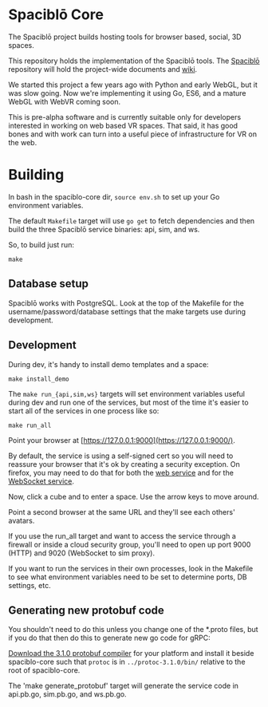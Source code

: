 # Spaciblō Core

The Spaciblō project builds hosting tools for browser based, social, 3D spaces. 

This repository holds the implementation of the Spaciblō tools. The [Spaciblō](https://github.com/Spaciblo/spaciblo) repository will hold the project-wide documents and [wiki](https://github.com/Spaciblo/spaciblo/wiki). 

We started this project a few years ago with Python and early WebGL, but it was slow going. Now we're implementing it using Go, ES6, and a mature WebGL with WebVR coming soon.

This is pre-alpha software and is currently suitable only for developers interested in working on web based VR spaces. That said, it has good bones and with work can turn into a useful piece of infrastructure for VR on the web.

# Building

In bash in the spaciblo-core dir, `source env.sh` to set up your Go environment variables.

The default `Makefile` target will use `go get` to fetch dependencies and then build the three Spaciblō service binaries: api, sim, and ws.

So, to build just run:

	make

## Database setup

Spaciblō works with PostgreSQL. Look at the top of the Makefile for the username/password/database settings that the make targets use during development.

## Development

During dev, it's handy to install demo templates and a space:

	make install_demo

The `make run_{api,sim,ws}` targets will set environment variables useful during dev and run one of the services, but most of the time it's easier to start all of the services in one process like so:

	make run_all

Point your browser at [https://127.0.0.1:9000](https://127.0.0.1:9000/).

By default, the service is using a self-signed cert so you will need to reassure your browser that it's ok by creating a security exception. On firefox, you may need to do that for both the [web service](https://127.0.0.1:9000/) and for the [WebSocket service](https://127.0.0.1:9020/).

Now, click a cube and to enter a space. Use the arrow keys to move around.

Point a second browser at the same URL and they'll see each others' avatars.

If you use the run_all target and want to access the service through a firewall or inside a cloud security group, you'll need to open up port 9000 (HTTP) and 9020 (WebSocket to sim proxy).

If you want to run the services in their own processes, look in the Makefile to see what environment variables need to be set to determine ports, DB settings, etc.

## Generating new protobuf code

You shouldn't need to do this unless you change one of the *.proto files, but if you do that then do this to generate new go code for gRPC:

[Download the 3.1.0 protobuf compiler](https://github.com/google/protobuf/releases) for your platform and install it beside spaciblo-core such that `protoc` is in `../protoc-3.1.0/bin/` relative to the root of spaciblo-core.

The 'make generate_protobuf' target will generate the service code in api.pb.go, sim.pb.go, and ws.pb.go.

 